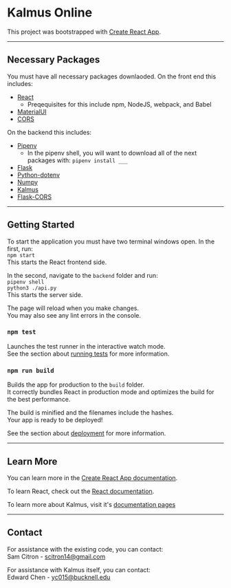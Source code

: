# Kalmus Online

This project was bootstrapped with [Create React App](https://github.com/facebook/create-react-app).

---

## Necessary Packages

You must have all necessary packages downlaoded.
On the front end this includes:

- [React](https://reactjs.org/)
  - Preqequisites for this include npm, NodeJS, webpack, and Babel
- [MaterialUI](https://mui.com/)
- [CORS](https://www.npmjs.com/package/cors)

On the backend this includes:

- [Pipenv](https://pypi.org/project/pipenv/)
  - In the pipenv shell, you will want to download all of the next packages with: `pipenv install ___`
- [Flask](https://flask.palletsprojects.com/en/1.1.x/installation/)
- [Python-dotenv](https://pypi.org/project/python-dotenv/)
- [Numpy](https://pypi.org/project/numpy/)
- [Kalmus](https://kalmus-color-toolkit.github.io/KALMUS/install.html)
- [Flask-CORS](https://flask-cors.readthedocs.io/en/latest/)

---

## Getting Started

To start the application you must have two terminal windows open.
In the first, run:  
`npm start`  
This starts the React frontend side.

In the second, navigate to the `backend` folder and run:  
`pipenv shell`  
`python3 ./api.py`  
This starts the server side.

The page will reload when you make changes.\
You may also see any lint errors in the console.

### `npm test`

Launches the test runner in the interactive watch mode.\
See the section about [running tests](https://facebook.github.io/create-react-app/docs/running-tests) for more information.

### `npm run build`

Builds the app for production to the `build` folder.\
It correctly bundles React in production mode and optimizes the build for the best performance.

The build is minified and the filenames include the hashes.\
Your app is ready to be deployed!

See the section about [deployment](https://facebook.github.io/create-react-app/docs/deployment) for more information.

---

## Learn More

You can learn more in the [Create React App documentation](https://facebook.github.io/create-react-app/docs/getting-started).

To learn React, check out the [React documentation](https://reactjs.org/).

To learn more about Kalmus, visit it's [documentation pages](https://kalmus-color-toolkit.github.io/KALMUS/index.html)

---

## Contact

For assistance with the existing code, you can contact:  
Sam Citron - scitron14@gmail.com

For assistance with Kalmus itself, you can contact:  
Edward Chen - yc015@bucknell.edu
